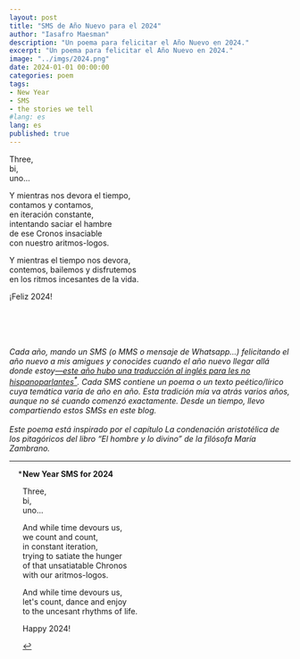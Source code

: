 ```yaml
---
layout: post
title: "SMS de Año Nuevo para el 2024"
author: "Iasafro Maesman"
description: "Un poema para felicitar el Año Nuevo en 2024."
excerpt: "Un poema para felicitar el Año Nuevo en 2024."
image: "../imgs/2024.png"
date: 2024-01-01 00:00:00
categories: poem
tags:
- New Year
- SMS
- the stories we tell
#lang: es
lang: es
published: true
---
```


Three,  
bi,  
uno...  

Y mientras nos devora el tiempo,  
contamos y contamos,  
en iteración constante,  
intentando saciar el hambre  
de ese Cronos insaciable  
con nuestro aritmos-logos.  

Y mientras el tiempo nos devora,  
contemos, bailemos y disfrutemos  
en los ritmos incesantes de la vida.  

¡Feliz 2024!  

<br/>
<br/>
<br/>
<br/>
<div class="jumbotron abstract" style="font-style: italic;">
Cada año, mando un SMS (o MMS o mensaje de Whatsapp...) felicitando el año nuevo a mis amigues y conocides cuando el año nuevo llegar allá donde estoy<a id="fnref:1" href="#fn:1" class="footnote-ref" role="doc-noteref">—este año hubo una traducción al inglés para les no hispanoparlantes<sup>*</sup></a>. Cada SMS contiene un poema o un texto peético/lírico cuya temática varía de año en año. Esta tradición mía va atrás varios años, aunque no sé cuando comenzó exactamente. Desde un tiempo, llevo compartiendo estos SMSs en este blog.
<br/><br/>
Este poema está inspirado por el capítulo <em>La condenación aristotélica de los pitagóricos</em> del libro &ldquo;El hombre y lo divino&rdquo; de la filósofa María Zambrano.
</div>

***

<div class="footnotes" role="doc-endnotes">
<ol>

<li id="fn:1" role="doc-endnote" style="list-style-type:'\*';">
<p>
<b>New Year SMS for 2024</b>
</p>
<p>
Three,<br/>
bi,<br/>
uno...<br/>
</p><p>
And while time devours us,<br/>
we count and count,<br/>
in constant iteration,<br/>
trying to satiate the hunger<br/>
of that unsatiatable Chronos<br/>
with our aritmos-logos.
</p><p>
And while time devours us,<br/>
let's count, dance and enjoy<br/>
to the uncesant rhythms of life.<br/>
</p><p>
Happy 2024!
</p>
<p><a href="#fnref:1" class="footnote-backref" role="doc-backlink">&#8617;</a></p>
</li>
</ol>
</div>
